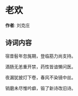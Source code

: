 # 老欢

**作者**: 刘克庄

## 诗词内容

宿昔髫年忽旄期，登临筋力尚支持。

酒肠无恙重开禁，药性皆谙懒问医。

夜漏犹披灯下卷，春风不染镜中丝。

销磨未尽惟吟癖，锻了新诗改旧诗。

